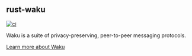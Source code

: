 rust-waku
---------
[![ci](https://github.com/LNSD/rust-waku/actions/workflows/ci.yml/badge.svg)](https://github.com/LNSD/rust-waku/actions/workflows/ci.yml)

Waku is a suite of privacy-preserving, peer-to-peer messaging protocols.

[Learn more about Waku](https://waku.org/)

